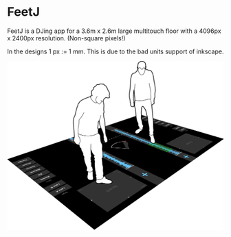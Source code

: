 # FeetJ

FeetJ is a DJing app for a 3.6m x 2.6m large multitouch floor with a 4096px x 2400px resolution. (Non-square pixels!)

In the designs 1 px := 1 mm. This is due to the bad units support of inkscape.

![](./design/png/floor-overview.png)
